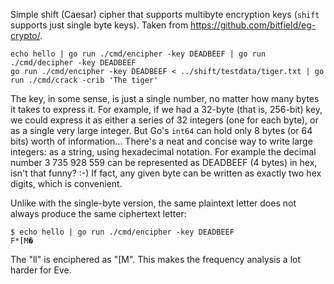 Simple shift (Caesar) cipher that supports multibyte encryption keys (`shift` supports just single byte keys). Taken from https://github.com/bitfield/eg-crypto/.

```
echo hello | go run ./cmd/encipher -key DEADBEEF | go run ./cmd/decipher -key DEADBEEF
go run ./cmd/encipher -key DEADBEEF < ../shift/testdata/tiger.txt | go run ./cmd/crack -crib 'The tiger'
```

The key, in some sense, is just a single number, no matter how many bytes it takes to express it. For example, if we had a 32-byte (that is, 256-bit) key, we could express it as either a series of 32 integers (one for each byte), or as a single very large integer. But Go's `int64` can hold only 8 bytes (or 64 bits) worth of information... There's a neat and concise way to write large integers: as a string, using hexadecimal notation. For example the decimal number 3 735 928 559 can be represented as DEADBEEF (4 bytes) in hex, isn't that funny? :-) If fact, any given byte can be written as exactly two hex digits, which is convenient.

Unlike with the single-byte version, the same plaintext letter does not always produce the same ciphertext letter:

```
$ echo hello | go run ./cmd/encipher -key DEADBEEF
F*[M�
```

The "ll" is enciphered as "[M". This makes the frequency analysis a lot harder for Eve.
